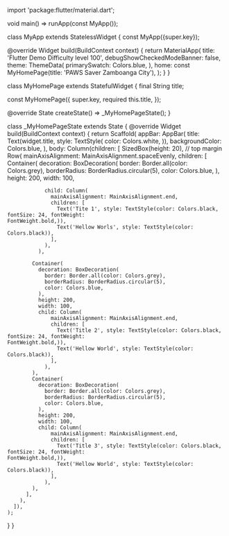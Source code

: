 import 'package:flutter/material.dart';

void main() => runApp(const MyApp());

class MyApp extends StatelessWidget {
  const MyApp({super.key});

  @override
  Widget build(BuildContext context) {
    return MaterialApp(
      title: 'Flutter Demo Difficulty level 100',
      debugShowCheckedModeBanner: false,
      theme: ThemeData(
        primarySwatch: Colors.blue,
      ),
      home: const MyHomePage(title: 'PAWS Saver Zamboanga City'),
    );
  }
}

class MyHomePage extends StatefulWidget {
  final String title;

  const MyHomePage({
    super.key,
    required this.title,
  });

  @override
  State<MyHomePage> createState() => _MyHomePageState();
}

class _MyHomePageState extends State<MyHomePage> {
  @override
  Widget build(BuildContext context) {
    return Scaffold(
      appBar: AppBar(
        title: Text(widget.title,
            style: TextStyle(
              color: Colors.white,
            )),
        backgroundColor: Colors.blue,
      ),
      body: Column(children: [
        SizedBox(height: 20), // top margin
        Row(
          mainAxisAlignment: MainAxisAlignment.spaceEvenly,
          children: [
            Container(
              decoration: BoxDecoration(
                border: Border.all(color: Colors.grey),
                borderRadius: BorderRadius.circular(5),
                color: Colors.blue,
              ),
              height: 200,
              width: 100,
              
                child: Column(
                  mainAxisAlignment: MainAxisAlignment.end,
                  children: [
                    Text('Tite 1', style: TextStyle(color: Colors.black, fontSize: 24, fontWeight:                             FontWeight.bold,)),
                    Text('Hellow Worls', style: TextStyle(color: Colors.black)),
                  ],
                ),
              ),
            
            Container(
              decoration: BoxDecoration(
                border: Border.all(color: Colors.grey),
                borderRadius: BorderRadius.circular(5),
                color: Colors.blue,
              ),
              height: 200,
              width: 100,
              child: Column(
                  mainAxisAlignment: MainAxisAlignment.end,
                  children: [
                    Text('Title 2', style: TextStyle(color: Colors.black, fontSize: 24, fontWeight:                             FontWeight.bold,)),
                    Text('Hellow World', style: TextStyle(color: Colors.black)),
                  ],
                ),
            ),
            Container(
              decoration: BoxDecoration(
                border: Border.all(color: Colors.grey),
                borderRadius: BorderRadius.circular(5),
                color: Colors.blue,
              ),
              height: 200,
              width: 100,
              child: Column(
                  mainAxisAlignment: MainAxisAlignment.end,
                  children: [
                    Text('Title 3', style: TextStyle(color: Colors.black, fontSize: 24, fontWeight:                             FontWeight.bold,)),
                    Text('Hellow World', style: TextStyle(color: Colors.black)),
                  ],
                ),
            ),
          ],
        ),
      ]),
    );
  }
}
